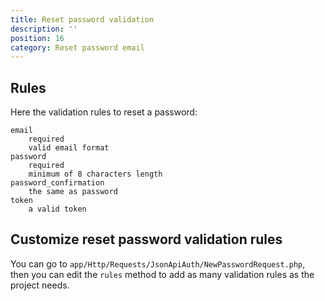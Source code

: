 ```yaml
---
title: Reset password validation
description: ''
position: 16
category: Reset password email
---
```


## Rules

Here the validation rules to reset a password:

```
email
    required
    valid email format
password
    required
    minimum of 8 characters length
password_confirmation
    the same as password
token
    a valid token
```

## Customize reset password validation rules

You can go to `app/Http/Requests/JsonApiAuth/NewPasswordRequest.php`, then you can edit the `rules` method to add as many validation rules as the project needs.